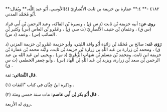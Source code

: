 ٤١٨٢ -** ٤:** عمارة بن خزيمة بن ثابت الأَنْصارِيّ (٤)الأوسي، أَبُو عبد اللَّه،** ويُقال:** أَبُو مُحَمَّد المدني.

**روى عن:** أبيه خزيمة بْن ثابت (د س ق) ، وسبرة بْن الفاكه، وعبد الرحمن بْن أَبي قراد (س ق) ، وعثمان بْن حنيف الأَنْصارِيّ (ت سي ق) ، وعَمْرو بْن العاص (س) وكثير بْن السائب (س) ، وعمه (د س) .

**رَوَى عَنه:** صالح بن مُحَمَّد بْن زائدة أَبُو واقد الليثي، وأبو خزيمة عَمْرو بْن خزيمة المزني (د ق) ، ومحمد بْن زرارة بن عَبد اللَّهِ بن زرارة بْن خزيمة بْن ثابت، وابْنه محمد بْن عمارة بْن خزيمة ابن ثابت، ومحمد بْن مسلم بْن شهاب الزُّهْرِيّ (د س) ، ويحيى ابن عَبد الله بن عبد الرحمن بْن سعد بْن زرارة، ويزيد بْن عَبد اللَّهِ بْن الهاد (س) ، وأبو جعفر الخطمي (ت س ق) .

**قال النَّسَائي:** ثقة.

وذكره ابنُ حِبَّان في كتاب "الثقات (١) .

**قال أَبُو بكر بْن أَبي عاصم:** مات سنة خمس ومئة (٢) .

روى له الأربعة.